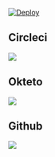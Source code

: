

[![Deploy](https://www.herokucdn.com/deploy/button.svg)](https://heroku.com/deploy?template=https://github.com/kadir008/kcvbnm)

## Circleci
<a href="https://circleci.com/"><img src="https://img.shields.io/badge/CircleCi%20Deploy-red?style=for-the-badge&logo=circleci"/></a>

## Okteto
<a href="https://cloud.okteto.com/deploy?repository=https://github.com/kadir008/kcvbnm"><img src="https://img.shields.io/badge/Deploy%20To%20Okteto-informational?style=for-the-badge&logo=Okteto"/></a>

## Github
<a href="https://github.com/new/import"><img src="https://img.shields.io/badge/Workflow%20Deploy-black?style=for-the-badge&logo=github"/></a>

